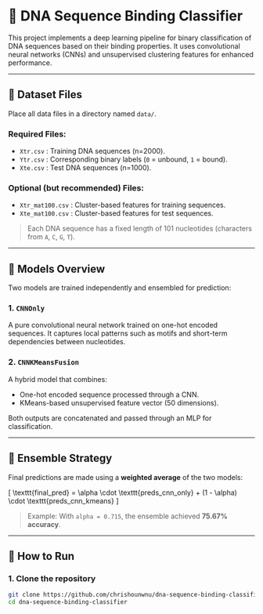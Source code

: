 # 🧬 DNA Sequence Binding Classifier

This project implements a deep learning pipeline for binary classification of DNA sequences based on their binding properties. It uses convolutional neural networks (CNNs) and unsupervised clustering features for enhanced performance.

---

## 📁 Dataset Files

Place all data files in a directory named `data/`.

### Required Files:
- `Xtr.csv` : Training DNA sequences (n=2000).
- `Ytr.csv` : Corresponding binary labels (`0` = unbound, `1` = bound).
- `Xte.csv` : Test DNA sequences (n=1000).

### Optional (but recommended) Files:
- `Xtr_mat100.csv` : Cluster-based features for training sequences.
- `Xte_mat100.csv` : Cluster-based features for test sequences.

> Each DNA sequence has a fixed length of 101 nucleotides (characters from `A`, `C`, `G`, `T`).

---

## 🧠 Models Overview

Two models are trained independently and ensembled for prediction:

### 1. `CNNOnly`
A pure convolutional neural network trained on one-hot encoded sequences. It captures local patterns such as motifs and short-term dependencies between nucleotides.

### 2. `CNNKMeansFusion`
A hybrid model that combines:
- One-hot encoded sequence processed through a CNN.
- KMeans-based unsupervised feature vector (50 dimensions).

Both outputs are concatenated and passed through an MLP for classification.

---

## 🤝 Ensemble Strategy

Final predictions are made using a **weighted average** of the two models:

\[
\texttt{final\_pred} = \alpha \cdot \texttt{preds\_cnn\_only} + (1 - \alpha) \cdot \texttt{preds\_cnn\_kmeans}
\]

> Example: With `alpha = 0.715`, the ensemble achieved **75.67% accuracy**.

---

## 🚀 How to Run

### 1. Clone the repository
```bash
git clone https://github.com/chrishounwnu/dna-sequence-binding-classifier.git
cd dna-sequence-binding-classifier
